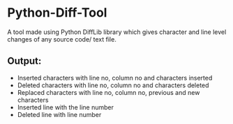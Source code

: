 # Python-Diff-Tool

A tool made using Python DiffLib library which gives character and line level changes of any source code/ text file. 


## Output:

- Inserted characters with line no, column no and characters inserted
- Deleted characters with line no, column no and characters deleted
- Replaced characters with line no, column no, previous and new characters
- Inserted line with the line number
- Deleted line with line number
